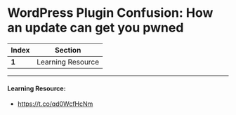 # WordPress Plugin Confusion: How an update can get you pwned
Index | Section
--- | ---
**1** | Learning Resource

___


#### Learning Resource: 

* https://t.co/qd0WcfHcNm